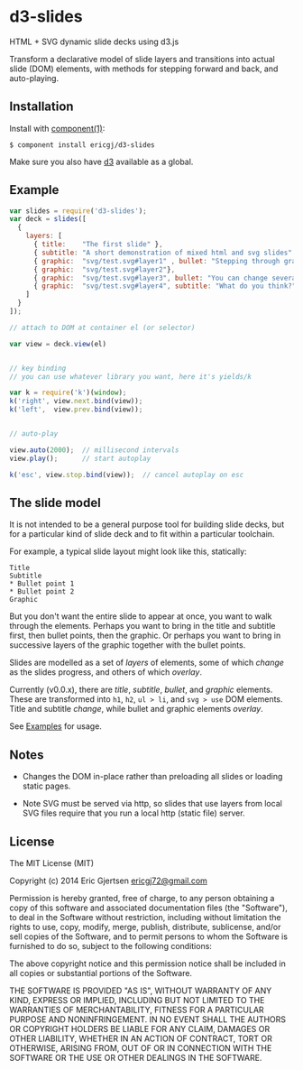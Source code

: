 
# d3-slides

  HTML + SVG dynamic slide decks using d3.js

  Transform a declarative model of slide layers and transitions
  into actual slide (DOM) elements, with methods for stepping
  forward and back, and auto-playing.

 
## Installation

  Install with [component(1)](http://component.io):

    $ component install ericgj/d3-slides

  Make sure you also have [d3](https://github.com/mbostock/d3) available as
  a global.

## Example

  ```js
  var slides = require('d3-slides');
  var deck = slides([
    {
      layers: [
        { title:    "The first slide" },
        { subtitle: "A short demonstration of mixed html and svg slides" },
        { graphic:  "svg/test.svg#layer1" , bullet: "Stepping through graphic layers." },
        { graphic:  "svg/test.svg#layer2"},
        { graphic:  "svg/test.svg#layer3", bullet: "You can change several elements at once." },
        { graphic:  "svg/test.svg#layer4", subtitle: "What do you think?" } 
      ]
    }
  ]);

  // attach to DOM at container el (or selector)
  
  var view = deck.view(el)
  

  // key binding
  // you can use whatever library you want, here it's yields/k
  
  var k = require('k')(window);
  k('right', view.next.bind(view));
  k('left',  view.prev.bind(view));

  
  // auto-play

  view.auto(2000);  // millisecond intervals
  view.play();      // start autoplay
  
  k('esc', view.stop.bind(view));  // cancel autoplay on esc
  ```

## The slide model

  It is not intended to be a general purpose tool for building slide decks, but
  for a particular kind of slide deck and to fit within a particular toolchain.

  For example, a typical slide layout might look like this, statically:

    Title
    Subtitle
    * Bullet point 1
    * Bullet point 2
    Graphic

  But you don't want the entire slide to appear at once, you want to walk
  through the elements. Perhaps you want to bring in the title and subtitle
  first, then bullet points, then the graphic. Or perhaps you want to bring
  in successive layers of the graphic together with the bullet points.

  Slides are modelled as a set of _layers_ of elements, some of which _change_
  as the slides progress, and others of which _overlay_.

  Currently (v0.0.x), there are _title_, _subtitle_, _bullet_, and _graphic_
  elements.  These are transformed into `h1`, `h2`, `ul > li`, and `svg >
  use` DOM elements.  Title and subtitle _change_, while bullet and graphic
  elements _overlay_.

  See [Examples](https://github.com/ericgj/d3-slides/tree/master/examples) 
  for usage.

## Notes

  - Changes the DOM in-place rather than preloading all slides or loading
    static pages. 
  
  - Note SVG must be served via http, so slides that use layers from local SVG 
    files require that you run a local http (static file) server.
 

## License

  The MIT License (MIT)

  Copyright (c) 2014 Eric Gjertsen <ericgj72@gmail.com>

  Permission is hereby granted, free of charge, to any person obtaining a copy
  of this software and associated documentation files (the "Software"), to deal
  in the Software without restriction, including without limitation the rights
  to use, copy, modify, merge, publish, distribute, sublicense, and/or sell
  copies of the Software, and to permit persons to whom the Software is
  furnished to do so, subject to the following conditions:

  The above copyright notice and this permission notice shall be included in
  all copies or substantial portions of the Software.

  THE SOFTWARE IS PROVIDED "AS IS", WITHOUT WARRANTY OF ANY KIND, EXPRESS OR
  IMPLIED, INCLUDING BUT NOT LIMITED TO THE WARRANTIES OF MERCHANTABILITY,
  FITNESS FOR A PARTICULAR PURPOSE AND NONINFRINGEMENT. IN NO EVENT SHALL THE
  AUTHORS OR COPYRIGHT HOLDERS BE LIABLE FOR ANY CLAIM, DAMAGES OR OTHER
  LIABILITY, WHETHER IN AN ACTION OF CONTRACT, TORT OR OTHERWISE, ARISING FROM,
  OUT OF OR IN CONNECTION WITH THE SOFTWARE OR THE USE OR OTHER DEALINGS IN
  THE SOFTWARE.
